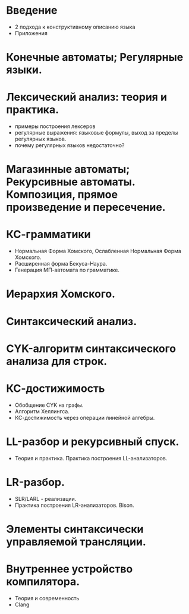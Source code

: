 # Введение
 - 2 подхода к конструктивному описанию языка
 - Приложения
# Конечные автоматы; Регулярные языки.
# Лексический анализ: теория и практика.
 - примеры построения лексеров
 - регулярные выражения: языковые формулы, выход за пределы регулярных языков.
 - почему регулярных языков недостаточно?
# Магазинные автоматы; Рекурсивные автоматы. Композиция, прямое произведение и пересечение.
# КС-грамматики
 - Нормальная Форма Хомского, Ослабленная Нормальная Форма Хомского.
 - Расширенная форма Бекуса-Наура.
 - Генерация МП-автомата по грамматике.
# Иерархия Хомского. 
# Синтаксический анализ.
# CYK-алгоритм синтаксического анализа для строк.
# КС-достижимость
- Обобщение CYK на графы.
- Алгоритм Хеллингса. 
- КС-достижимость через операции линейной алгебры.
# LL-разбор и рекурсивный спуск. 
   - Теория и практика. Практика построения LL-анализаторов.
# LR-разбор.
   - SLR/LARL - реализации. 
   - Практика построения LR-анализаторов. Bison.
# Элементы синтаксически управляемой трансляции.
# Внутреннее устройство компилятора.
   - Теория и современность
   - Clang 
